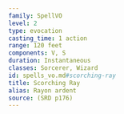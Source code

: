 ```yaml
---
family: SpellVO
level: 2
type: evocation
casting_time: 1 action
range: 120 feet
components: V, S
duration: Instantaneous
classes: Sorcerer, Wizard
id: spells_vo.md#scorching-ray
title: Scorching Ray
alias: Rayon ardent
source: (SRD p176)
---
```


